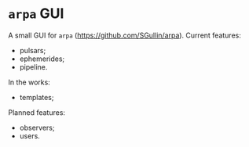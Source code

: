 # `arpa` GUI
A small GUI for `arpa` (<https://github.com/SGullin/arpa>).
Current features:
- pulsars;
- ephemerides;
- pipeline.

In the works:
- templates;

Planned features:
- observers;
- users.
